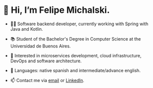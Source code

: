 
# 👋 Hi, I’m Felipe Michalski.
- 👨‍💻 Software backend developer, currently working with Spring with Java and Kotlin.

- 📚 Student of the Bachelor's Degree in Computer Science at the Universidad de Buenos Aires.

- 👀 Interested in microservices development, cloud infrastructure, DevOps and software architecture.

- 💭 Languages: native spanish and intermediate/advance english.

- 📫 Contact me via [email](mailto:felimichalski@icloud.com) or [LinkedIn](https://www.linkedin.com/in/felipe-michalski-b95a3b218/).
